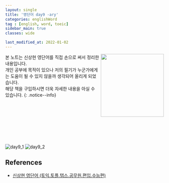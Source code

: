 ```yaml
---
layout: single
title: '영단어 day9 -ary'
categories: englishWord
tag : [english, word, toeic]
sidebar_main: true
classes: wide

last_modified_at: 2022-01-02
---
```


<img align='right' width='200' height='200' src='https://user-images.githubusercontent.com/78655692/147879046-4dab21c1-fed0-4bfb-b022-9874d3a945f8.png
'>
본 노트는 신상현 영단어를 직접 손으로 써서 정리한 내용입니다. <br>개인 공부에 목적이 있으나 저의 필기가 누군가에게는 도움이 될 수 있지 않을까 생각되어 올리게 되었습니다.<br> 해당 책을 구입하시면 더욱 자세한 내용을 아실 수 있습니다.
{: .notice--info}

<br>
<br>
<br>
<br>
<br>
<br>
<br>


![day9_1](https://ingu627.github.io/images/english/day9_1.jpg)
![day9_2](https://ingu627.github.io/images/english/day9_2.jpg)

## References 

- [신상현 영단어 (토익.토플.텝스.공무원.편입.수능편)](https://www.aladin.co.kr/shop/wproduct.aspx?ItemId=126278788)